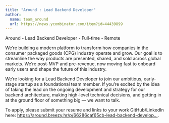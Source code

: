 ```yaml
---
title: "Around : Lead Backend Developer"
author:
  name: team_around
  url: https://news.ycombinator.com/item?id=44439899
---
```


<JobNavigation />

Around - Lead Backend Developer - Full-time - Remote

We’re building a modern platform to transform how companies in the consumer packaged goods (CPG) industry operate and grow. Our goal is to streamline the way products are presented, shared, and sold across global markets. We’re post-MVP and pre-revenue, now moving fast to onboard early users and shape the future of this industry.

We’re looking for a Lead Backend Developer to join our ambitious, early-stage startup as a foundational team member. If you’re excited by the idea of taking the lead on the ongoing development and strategy for our backend architecture, making high-level technical decisions, and getting in at the ground floor of something big — we want to talk.

To apply, please submit your resume and links to your work GitHub&#x2F;LinkedIn here: <a href="https:&#x2F;&#x2F;around.breezy.hr&#x2F;p&#x2F;66286caf65cb-lead-backend-developer" rel="nofollow">https:&#x2F;&#x2F;around.breezy.hr&#x2F;p&#x2F;66286caf65cb-lead-backend-develop...</a>.
<JobApplication />
